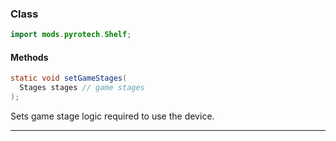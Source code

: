 
### Class

```java
import mods.pyrotech.Shelf;
```

#### Methods

```java
static void setGameStages(
  Stages stages // game stages
);
```

Sets game stage logic required to use the device.

---

